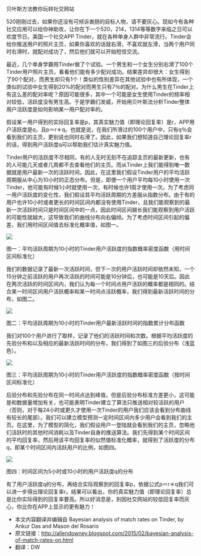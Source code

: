 贝叶斯方法教你玩转社交网站

520刚刚过去，如果你还没有可倾诉衷肠的目标人物，请不要灰心。现如今有各种社交应用可以给你神助攻，让你在下一个520，214，1314等等数字来临之日可以欢度节日。美国一个社交APP Tinder，就在各种单身人群中非常流行。Tinder会给你推送用户的照片主页，如果你喜欢的话就右滑，不喜欢就左滑，当两个用户同时右滑时，就配对成功了，然后他们就可以开始短信交流。
 
最近，几个单身学霸用Tinder做了个试验。一个男生和一个女生分别右滑了100个Tinder用户照片主页，看看他们能有多少配对成功。结果差异却很大：女生得到了90个配对，而男生却只有1个！类似的性别差异在其他试验中也有所体现，一个类似的试验中女生得到20%的配对而男生只有7％的配对。为什么男生在Tinder上有这么差的配对率呢？原因可能很多，其中一个可能是女生使用Tinder的频率相对较低，活跃度没有男生高。于是学霸们发威，开始用贝叶斯法分析Tinder整体用户活跃度是如何影响某一用户配对率的。
 
假设某一用户得到的实际回复率是p，其真实魅力值（即理论回复率）是r，APP用户活跃度是q，且p＝r＊q。也就是说，在我们所滑过的100个用户中，只有q％会看到我们的主页，更别说也同时右滑了。因此，如果我们想知道自己理论回复率r的话，得到用户活跃度q可以帮助我们估计真实魅力值。
 
Tinder用户的活跃度不尽相同，有的人无时无刻不在追踪主页的最新更新，也有的人可能几天或者几周都不去查看他们的主页。而从Tinder上我们能得到唯一数据就是用户最新一次的活跃时间。因此，在这里我们假设Tinder用户的平均活跃周期服从中心为10小时的正态分布。但是，即便一个用户平均每10小时使用一次Tinder，他可能有时候1小时就使用一次，有时候也许1周才使用一次。为了考虑同一用户活跃度的变化性，我们假设其平均活跃周期的方差服从指数分布。由于有的用户也许10小时或者更长的时间区间内都没有使用Tinder，且我们能观察到的最新一次活跃时间只是时间区间中的一点，因此时间区间越长我们能观察到用户活跃的可能性就越大，这导致我们的曲线分布向右偏倾。为了考虑时间区间引起的偏差，我们用时间区间值去标准化概率值，如图一。

![](http://mmbiz.qpic.cn/mmbiz/ghbI8QDvgWvUffJPPe59sN5IJ72QFmXxXGTmKxyFubk6Ay1cJKBGibCmgebGtOgRB0rSKuToHzJvLKF4qsmcQKw/640?wx_fmt=png&tp=webp&wxfrom=5)

<div class="text-center">
图一：平均活跃周期为10小时的Tinder用户活跃度的指数概率密度函数（用时间区间标准化）
</div>

我们的数据记录了最新一次活跃时间，但下一次的用户活跃时间却依然未知，一个15分钟之前活跃的用户再次活跃的时间可能是10分钟后，也可能是10天后。因此在两次活跃的时间区间内，我们认为每一个时间点用户活跃的概率都是相同的。结合某一时间区间用户活跃概率和某一时间点活跃概率，我们得到最新活跃时间的分布，如图二。

![](http://mmbiz.qpic.cn/mmbiz/ghbI8QDvgWvUffJPPe59sN5IJ72QFmXx9HSg506RTQn2mNPTVCpx1WxMpibheYicAj1T1ibeZJHicPyCgZB34Zbv2g/640?wx_fmt=png&tp=webp&wxfrom=5)

<div class="text-center">
图二：平均活跃周期为10小时的Tinder用户最新活跃时间的指数累计分布函数 
</div>

我们对100个用户进行了取样，记录了他们的活跃时间和次数。根据平均活跃度的先验分布和以及相应的最新活跃时间的分布，我们得到了如图三的后验分布（浅蓝色）。

![](http://mmbiz.qpic.cn/mmbiz/ghbI8QDvgWvUffJPPe59sN5IJ72QFmXxhETiaMiaaBianoPcuCm3vf8rJSBx9XyhVUA3n8Z7QsWdIqsInIPguTwSA/640?wx_fmt=png&tp=webp&wxfrom=5)

<div class="text-center">
图三：平均活跃周期为10小时的Tinder用户活跃度的指数概率密度函数（按时间区间标准化）
</div>

后验分布和先验分布在同一时间点达到峰值，但是后验分布标准方差更小，这可能是和数据量增加有关，也可能表明Tinder建立了算法只推送相对较活跃的用户（否则，对于每24小时或更久才使用一次Tinder的用户我们应该会看到分布曲线有较长的尾部）。我们可以建立模型预测一定时间区间内多少用户会看到我们的主页。在这里，为了模型的简化，我们假设用户一登陆就会看到我们的主页，忽略他们活跃时的其他时间消耗以及Tinder自身的推送算法。我们先得到某个时间区间的平均回复率，然后用该平均回复率的似然值标准化概率，就得到了活跃度的分布q，即某个时间区间内活跃用户的比例，如图四。

![](http://mmbiz.qpic.cn/mmbiz/ghbI8QDvgWvUffJPPe59sN5IJ72QFmXxFl8sGoe5dNYlKFagJBIDSibjscybtN2WEZHEDCHyDbsev3YPT0olWXw/640?wx_fmt=png&tp=webp&wxfrom=5)

<div class="text-center">
图四：时间区间为5小时或10小时的用户活跃度q的分布 
</div>

有了用户活跃度q的分布，再结合实际观察到的回复率p，依据公式p＝r＊q我们可以进一步得出理论回复率r。结果可以看出，你的真实魅力值（即理论回复率）总是比你实际得到的回复率要高。所以好消息是，别因社交网站的较低回复率而灰心，你比你在APP上显示的更有魅力！

- 本文内容翻译并编辑自 Bayesian analysis of match rates on Tinder, by Ankur Das and Mason del Rosario
- 原文链接：http://allendowney.blogspot.com/2015/02/bayesian-analysis-of-match-rates-on.html
- 翻译：DW